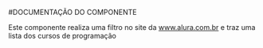 #DOCUMENTAÇÃO DO COMPONENTE

Este componente realiza uma filtro no site da www.alura.com.br e traz uma lista dos cursos de programação